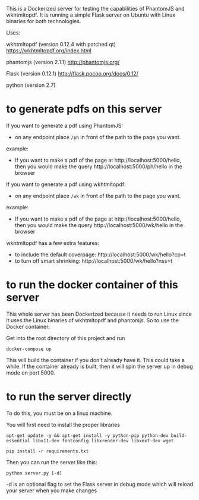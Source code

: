This is a Dockerized server for testing the capabilities of PhantomJS and wkhtmltopdf. It is running a simple Flask server on Ubuntu with Linux binaries for both technologies.

Uses:

wkhtmltopdf (version 0.12.4 with patched qt) https://wkhtmltopdf.org/index.html

phantomjs (version 2.1.1) http://phantomjs.org/

Flask (version 0.12.1) http://flask.pocoo.org/docs/0.12/

python (version 2.7)


# to generate pdfs on this server
If you want to generate a pdf using PhantomJS:

- on any endpoint place `/ph` in front of the path to the page you want.

example:

- If you want to make a pdf of the page at http://localhost:5000/hello, then you would make the query http://localhost:5000/ph/hello in the browser



If you want to generate a pdf using wkhtmltopdf:

- on any endpoint place `/wk` in front of the path to the page you want.

example:

- If you want to make a pdf of the page at http://localhost:5000/hello, then you would make the query http://localhost:5000/wk/hello in the browser


wkhtmltopdf has a few extra features:

- to include the default coverpage: http://localhost:5000/wk/hello?cp=t
- to turn off smart shrinking: http://localhost:5000/wk/hello?nss=t


# to run the docker container of this server
This whole server has been Dockerized because it needs to run Linux since it uses the Linux binaries of wkhtmltopdf and phantomjs. So to use the Docker container:

Get into the root directory of this project and run

`docker-compose up`

This will build the container if you don't already have it. This could take a while. If the container already is built, then it will spin the server up in debug mode on port 5000.


# to run the server directly
To do this, you must be on a linux machine.

You will first need to install the proper libraries

`apt-get update -y && apt-get install -y python-pip python-dev build-essential libx11-dev fontconfig libxrender-dev libxext-dev wget`

`pip install -r requirements.txt`

Then you can run the server like this:

`python server.py [-d]`

-d is an optional flag to set the Flask server in debug mode which will reload your server when you make changes
